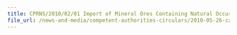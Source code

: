 ```yaml
---
title: CPRNS/2010/02/01 Import of Mineral Ores Containing Natural Occurring Radioactive Materials 
file_url: /news-and-media/competent-authorities-circulars/2010-05-26-ca2.pdf
---
```


